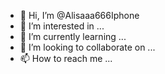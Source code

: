- 👋 Hi, I’m @Alisaaa666Iphone
- 👀 I’m interested in ...
- 🌱 I’m currently learning ...
- 💞️ I’m looking to collaborate on ...
- 📫 How to reach me ...

<!---
Alisaaa666Iphone/Alisaaa666Iphone is a ✨ special ✨ repository because its `README.md` (this file) appears on your GitHub profile.
You can click the Preview link to take a look at your changes.
--->
